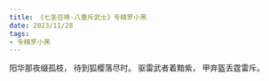 ```yaml
---
title: 《七圣召唤·八重斥武士》专精罗小黑
date: 2023/11/28
tags:
- 专精罗小黑
---
```

阳华那夜缀孤枝，
待到狐樱落尽时。
驱雷武者着黯紫，
甲弃盔丢霆雷斥。
